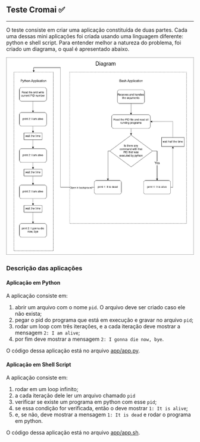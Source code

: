 ## Teste Cromai  ✅
--- 

O teste consiste em criar uma aplicação constituída de duas partes. Cada uma dessas mini aplicações foi criada usando uma linguagem diferente: python e shell script. Para entender melhor a natureza do problema, foi criado um diagrama, o qual é apresentado abaixo.

![diagrama](./diagram/cromai.png)

### Descrição das aplicações

#### Aplicação em Python

A aplicação consiste em:


1) abrir um arquivo com o nome `pid`. O arquivo deve ser criado caso ele não exista;
2) pegar o pid do programa que está em execução e gravar no arquivo `pid`;
3) rodar um loop com três iterações, e a cada iteração deve mostrar a mensagem `2: I am alive`;
4) por fim deve mostrar a mensagem `2: I gonna die now, bye`.

O código dessa aplicação está no arquivo [app/app.py](./app/app.py).

#### Aplicação em Shell Script

A aplicação consiste em:

1) rodar em um loop infinito;
2) a cada iteração dele ler um arquivo chamado `pid`
3) verificar se existe um programa em python com esse `pid`;
4) se essa condição for verificada, então o deve mostrar `1: It is alive`;
5) e, se não, deve mostrar a mensagem `1: It is dead` e rodar o programa em python.

O código dessa aplicação está no arquivo [app/app.sh](./app/app.sh).
